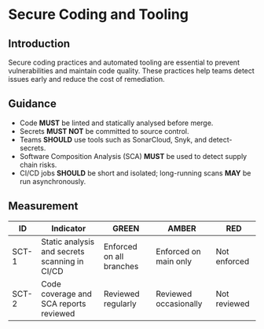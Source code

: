 # Secure Coding and Tooling

## Introduction

Secure coding practices and automated tooling are essential to prevent vulnerabilities and maintain code quality. These practices help teams detect issues early and reduce the cost of remediation.

## Guidance

- Code **MUST** be linted and statically analysed before merge.
- Secrets **MUST NOT** be committed to source control.
- Teams **SHOULD** use tools such as SonarCloud, Snyk, and detect-secrets.
- Software Composition Analysis (SCA) **MUST** be used to detect supply chain risks.
- CI/CD jobs **SHOULD** be short and isolated; long-running scans **MAY** be run asynchronously.

## Measurement

| ID    | Indicator                                     | GREEN                    | AMBER                 | RED          |
| ----- | --------------------------------------------- | ------------------------ | --------------------- | ------------ |
| SCT-1 | Static analysis and secrets scanning in CI/CD | Enforced on all branches | Enforced on main only | Not enforced |
| SCT-2 | Code coverage and SCA reports reviewed        | Reviewed regularly       | Reviewed occasionally | Not reviewed |
